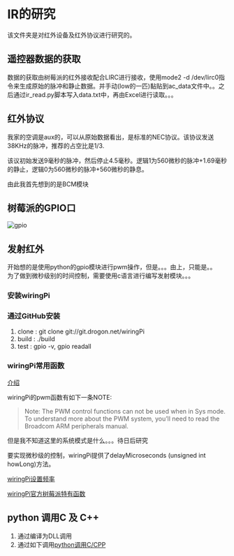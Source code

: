 # IR的研究

该文件夹是对红外设备及红外协议进行研究的。

## 遥控器数据的获取

数据的获取由树莓派的红外接收配合LIRC进行接收，使用mode2 -d /dev/lirc0指令来生成原始的脉冲和静止数据。并手动(low的一匹)黏贴到ac_data文件中。。之后通过ir_read.py脚本写入data.txt中，再由Excel进行读取。。。

## 红外协议

我家的空调是aux的，可以从原始数据看出，是标准的NEC协议。该协议发送38KHz的脉冲，推荐的占空比是1/3.

该议初始发送9毫秒的脉冲，然后停止4.5毫秒。逻辑1为560微秒的脉冲+1.69毫秒的静止，逻辑0为560微秒的脉冲+560微秒的静息。

由此我首先想到的是BCM模块

## 树莓派的GPIO口
![gpio](http://imgsrc.baidu.com/forum/w%3D580/sign=525a7424f11f4134e0370576151e95c1/3be33ed7912397dd550071c35582b2b7d2a287dc.jpg)

## 发射红外

开始想的是使用python的gpio模块进行pwm操作，但是。。。由上，只能是。。  
为了做到微秒级别的时间控制，需要使用c语言进行编写发射模块。。。

### 安装wiringPi

### 通过GitHub安装
1. clone : git clone git://git.drogon.net/wiringPi
2. build : ./build
3. test : gpio -v, gpio readall

### wiringPi常用函数

[介绍](https://www.cnblogs.com/lulipro/p/5992172.html)

wiringPi的pwm函数有如下一条NOTE:

> Note: The PWM control functions can not be used when in Sys mode. To understand more about the PWM system, you’ll need to read the Broadcom ARM peripherals manual.

但是我不知道这里的系统模式是什么。。。待日后研究

要实现微秒级的控制，wiringPi提供了delayMicroseconds (unsigned int howLong)方法。

[wiringPi设置频率](http://tieba.baidu.com/p/4753142928)

[wiringPi官方树莓派特有函数](http://wiringpi.com/reference/raspberry-pi-specifics/)

## python 调用C 及 C++

1. 通过编译为DLL调用
2. 通过如下调用[python调用C/CPP](https://www.jianshu.com/p/cd28e8b0cce1)